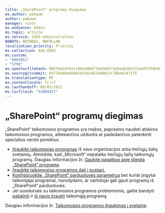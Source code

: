 ```yaml
---
title: „SharePoint“ programų diegimas
ms.author: pebaum
author: pebaum
manager: scotv
ms.audience: Admin
ms.topic: article
ms.service: o365-administration
ROBOTS: NOINDEX, NOFOLLOW
localization_priority: Priority
ms.collection: Adm_O365
ms.custom:
- "9003051"
- "5796"
ms.openlocfilehash: 0857bd2476a1c08a940477a43865fad4aa02623faa4073f0b40f8ca5ecaed0e1
ms.sourcegitcommit: b5f7da89a650d2915dc652449623c78be6247175
ms.translationtype: MT
ms.contentlocale: lt-LT
ms.lasthandoff: 08/05/2021
ms.locfileid: "53969357"
---
```

# <a name="install-sharepoint-apps"></a>„SharePoint“ programų diegimas

„SharePoint“ taikomosios programos yra mažos, paprastos naudoti atskiros taikomosios programos, atliekančios užduotis ar padedančios patenkinti specialius verslo poreikius.

- [Įtraukite taikomąsias programas](https://support.microsoft.com/office/ef9c0dbd-7fe1-4715-a1b0-fe3bc81317cb) iš savo organizacijos arba trečiųjų šalių svetainių. Atminkite, kad „Microsoft“ nepalaiko trečiųjų šalių taikomųjų programų. Daugiau informacijos žr. [Gaukite pagalbos apie įdiegtą „SharePoint“ programą](https://support.office.com/article/get-help-for-a-sharepoint-app-you-installed-fd98af7f-6af0-4573-8360-8f5631c6ab21).
-   [Įtraukite taikomosios programos dalį į puslapį.](https://support.microsoft.com/office/6f06c0b7-44b8-4c69-b4ad-85197eee8d78)
-   [Konfigūruokite „SharePoint“ parduotuvės parametrus](https://docs.microsoft.com/sharepoint/configure-sharepoint-store-settings) bet kuriai įsigytai taikomjajai programai, nurodydami, ar vartotojai gali gauti programų iš „SharePoint“ parduotuvės.
-   Jei susiduriate su taikomosios programos problemomis, galite bandyti [pašalinti](https://support.microsoft.com/office/03198d1b-c33b-498d-9469-af641a587d6c) ir [iš naujo įtraukti](https://support.microsoft.com/office/ef9c0dbd-7fe1-4715-a1b0-fe3bc81317cb) taikomąją programą.

Daugiau informacijos žr.  [Taikomosios programos įtraukimas į svetainę](https://support.microsoft.com/office/add-an-app-to-a-site-ef9c0dbd-7fe1-4715-a1b0-fe3bc81317cb).